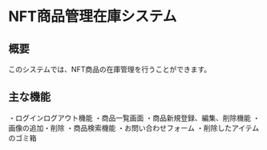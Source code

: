 # NFT商品管理在庫システム

## 概要
このシステムでは、NFT商品の在庫管理を行うことができます。

## 主な機能
・ログインログアウト機能
・商品一覧画面
・商品新規登録、編集、削除機能
・画像の追加・削除
・商品検索機能
・お問い合わせフォーム
・削除したアイテムのゴミ箱
